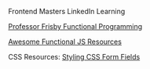 Frontend Masters
LinkedIn Learning

[Professor Frisby Functional Programming](https://mostly-adequate.gitbooks.io/mostly-adequate-guide/)

[Awesome Functional JS Resources](https://github.com/stoeffel/awesome-fp-js)

CSS Resources:
[Styling CSS Form Fields](https://www.bitdegree.org/learn/css-form)
